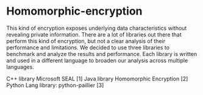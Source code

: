 # Homomorphic-encryption

This kind of encryption exposes underlying data characteristics without revealing private information. There are a lot of libraries out there that perform this kind of encryption, but not a clear analysis of their performance and limitations. We decided to use three libraries to benchmark and analyze the results and performance.
Each library is written and used in a different language to broaden our analysis across multiple languages.

C++ library Microsoft SEAL [1]
Java library Homomorphic Encryption [2] 
Python Lang library: python-paillier [3]
